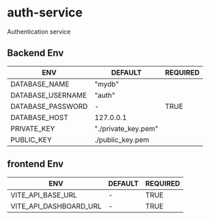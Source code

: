 # auth-service
Authentication service

## Backend Env


|       ENV         |   DEFAULT         | REQUIRED |
|       ---         |   -------         | -------- |
|DATABASE_NAME      |"mydb"             |          |
|DATABASE_USERNAME  |"auth"             |          |
|DATABASE_PASSWORD  |-                  |TRUE      |
|DATABASE_HOST      |127.0.0.1          |          |
|PRIVATE_KEY        |"./private_key.pem"|          |
|PUBLIC_KEY         |./public_key.pem   |          |


## frontend Env


|           ENV         |   DEFAULT         | REQUIRED |
|           ---         |   -------         | -------- |
|VITE_API_BASE_URL      | -                 | TRUE     |
|VITE_API_DASHBOARD_URL | -                 | TRUE     |